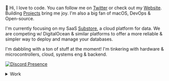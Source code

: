 👋 Hi, I love to code. You can follow me on <a href="https://twitter.com/0xnijmeh">Twitter</a> or check out my <a href="https://nijmeh.cloud">Website</a>. Building <a href="https://github.com/anddddrew?tab=repositories">Projects</a> bring me joy. I'm also a big fan of macOS, DevOps & Open-source.

I'm currently focusing on my SaaS <a href="https://github.com/substore">Substore</a>, a cloud platform for data. We are competing w/ DigitalOcean & similar platforms to offer a more reliable & simpler way to deploy and manage your databases.

I'm dabbling with a ton of stuff at the moment! I'm tinkering with hardware & microcontrollers, cloud, systems eng & backend.

[![Discord Presence](https://lanyard.cnrad.dev/api/804052488235647017)](https://discord.com/users/804052488235647017)

<details>
  <summary>Work</summary>
  
  ## Web
  - <a href="https://nijmeh.cloud">website</a>
  - <a href="https://github.com/joinbeam">beam</a>
  - <a href="https://github.com/anddddrew/void">void</a>
  - <a href="https://github.com/anddddrew/elasticsearch">elastic</a>
  - <a href="https://github.com/anddddrew/openwebrx">openwebrx</a>
  
  ## Misc
  - <a align="center" href="https://github.com/anddddrew/evm">evm</a>
  - <a href="https://github.com/anddddrew/polio">polio</a>
  - <a href="https://github.com/anddddrew/rust-nix">rust & nix</a>
  - <a href="https://github.com/anddddrew/bf-haskell">brainf*** interpreter</a>
  - <a href="https://github.comdiscordutilitybot/utilitybot">deprecated discord bot</a>
</details>

